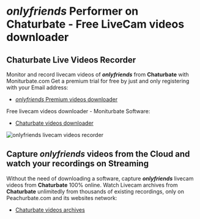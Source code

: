 # _onlyfriends_ Performer on Chaturbate - Free LiveCam videos downloader

## Chaturbate Live Videos Recorder

Monitor and record livecam videos of **_onlyfriends_** from **Chaturbate** with Moniturbate.com
Get a premium trial for free by just and only registering with your Email address:
* [_onlyfriends_ Premium videos downloader](https://moniturbate.com/request-demo-licence-key.html)

Free livecam videos downloader - Moniturbate Software:
* [Chaturbate videos downloader](https://moniturbate.com/moniturbate-download-software.html)

![_onlyfriends_ livecam videos recorder](https://peachurnet.com/templates/moniturbate-software.png)


## Capture _onlyfriends_ videos from the Cloud and watch your recordings on Streaming

Without the need of downloading a software, capture **_onlyfriends_** livecam videos from **Chaturbate** 100% online.
Watch Livecam archives from **Chaturbate** unlimitedly from thousands of existing recordings, only on Peachurbate.com and its websites network:
* [Chaturbate videos archives](https://peachurnet.com/)